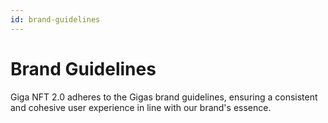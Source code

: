 ```yaml
---
id: brand-guidelines
---
```


# Brand Guidelines
Giga NFT 2.0 adheres to the Gigas brand guidelines, ensuring a consistent and cohesive user experience in line with our brand's essence.
<Add Brand guidelines document/>
